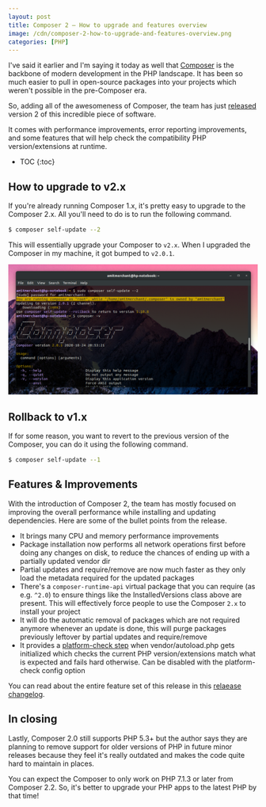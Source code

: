 ```yaml
---
layout: post
title: Composer 2 — How to upgrade and features overview
image: /cdn/composer-2-how-to-upgrade-and-features-overview.png
categories: [PHP]
---
```


I've said it earlier and I'm saying it today as well that [Composer](https://getcomposer.org/) is the backbone of modern development in the PHP landscape. It has been so much easier to pull in open-source packages into your projects which weren't possible in the pre-Composer era.

So, adding all of the awesomeness of Composer, the team has just [released](https://github.com/composer/composer/releases/tag/2.0.0) version 2 of this incredible piece of software. 

It comes with performance improvements, error reporting improvements, and some features that will help check the compatibility PHP version/extensions at runtime.

* TOC
{:toc}

## How to upgrade to v2.x

If you're already running Composer 1.x, it's pretty easy to upgrade to the Composer 2.x. All you'll need to do is to run the following command.

```bash
$ composer self-update --2
```

This will essentially upgrade your Composer to `v2.x`. When I upgraded the Composer in my machine, it got bumped to `v2.0.1`.

![](/images/composer-2-upgradation.png)

## Rollback to v1.x

If for some reason, you want to revert to the previous version of the Composer, you can do it using the following command.

```bash
$ composer self-update --1
```

## Features & Improvements

With the introduction of Composer 2, the team has mostly focused on improving the overall performance while installing and updating dependencies. Here are some of the bullet points from the release.

- It brings many CPU and memory performance improvements
- Package installation now performs all network operations first before doing any changes on disk, to reduce the chances of ending up with a partially updated vendor dir
- Partial updates and require/remove are now much faster as they only load the metadata required for the updated packages
- There's a `composer-runtime-api` virtual package that you can require (as e.g. `^2.0`) to ensure things like the InstalledVersions class above are present. This will effectively force people to use the Composer `2.x` to install your project
- It will do the automatic removal of packages which are not required anymore whenever an update is done, this will purge packages previously leftover by partial updates and require/remove
- It provides a [platform-check step](https://github.com/composer/composer/blob/2.0.0/doc/07-runtime.md#platform-check) when vendor/autoload.php gets initialized which checks the current PHP version/extensions match what is expected and fails hard otherwise. Can be disabled with the platform-check config option

You can read about the entire feature set of this release in this [relaease changelog](https://github.com/composer/composer/releases/tag/2.0.0).

## In closing

Lastly, Composer 2.0 still supports PHP 5.3+ but the author says they are planning to remove support for older versions of PHP in future minor releases because they feel it's really outdated and makes the code quite hard to maintain in places.

You can expect the Composer to only work on PHP 7.1.3 or later from Composer 2.2. So, it's better to upgrade your PHP apps to the latest PHP by that time!